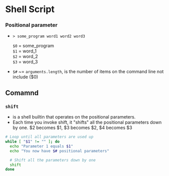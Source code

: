 # Shell Script

### Positional parameter
  - `> some_program word1 word2 word3`

    `$0` = some_program<br/>
    `$1` = word_1<br/>
    `$2` = word_2<br/>
    `$3` = word_3<br/>
  - `$#` ~= `arguments.length`, is the number of items on the command line not include ($0)

## Comamnd

### `shift`
  - is a shell builtin that operates on the positional parameters.
  - Each time you invoke shift, it "shifts" all the positional parameters down by one. $2 becomes $1, $3 becomes $2, $4 becomes $3

  ```bash
  # Loop until all parameters are used up
  while [ "$1" != "" ]; do
    echo "Parameter 1 equals $1"
    echo "You now have $# positional parameters"

    # Shift all the parameters down by one
    shift
  done
  ```

